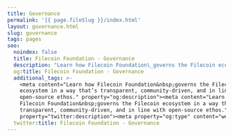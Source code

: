 ```yaml
---
title: Governance
permalink: '{{ page.fileSlug }}/index.html'
layout: governance.html
slug: governance
tags: pages
seo:
  noindex: false
  title: Filecoin Foundation - Governance
  description: "Learn how Filecoin Foundation\_governs the Filecoin ecosystem in a way that’s transparent, community-driven, and in line with open-source ethos."
  og:title: Filecoin Foundation - Governance
  additional_tags: >-
    <meta content="Learn how Filecoin Foundation&nbsp;governs the Filecoin
    ecosystem in a way that’s transparent, community-driven, and in line with
    open-source ethos." property="og:description"><meta content="Learn how
    Filecoin Foundation&nbsp;governs the Filecoin ecosystem in a way that’s
    transparent, community-driven, and in line with open-source ethos."
    property="twitter:description"><meta property="og:type" content="website">
  twitter:title: Filecoin Foundation - Governance
---
```



